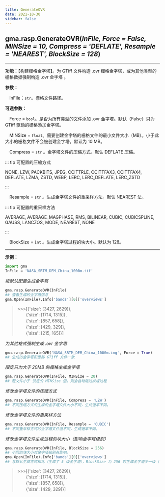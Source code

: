 ```yaml
---
title: GenerateOVR
date: 2021-10-30
sidebar: false
---
```


## gma.rasp.**GenerateOVR**(*InFile, Force = False, MINSize = 10, Compress = 'DEFLATE', Resample = 'NEAREST', BlockSize = 128*)

---

**功能：**【构建栅格金字塔】。为 GTiff 文件构造 .ovr 栅格金字塔，或为其他类型的栅格数据强制构造 .ovr 金字塔 。

**参数：** 

&emsp;InFile：`str`。栅格文件路径。

**可选参数：**

&emsp;Force  = `bool`。是否为所有类型的文件添加 .ovr 金字塔。默认（False）只为 GTiff 驱动的栅格添加金字塔。

&emsp;MINSize = `float`。需要创建金字塔的栅格文件的最小文件大小（MB）。小于此大小的栅格文件不会被创建金字塔。默认为 10 MB。

&emsp;Compress = `str` <Badge text="1.0.7 +"/> 。金字塔文件的压缩方式。默认 DEFLATE 压缩。

::: tip 可配置的压缩方式

NONE, LZW, PACKBITS, JPEG, CCITTRLE, CCITTFAX3, CCITTFAX4, DEFLATE, LZMA, ZSTD, WEBP, LERC, LERC_DEFLATE, LERC_ZSTD

:::

&emsp;Resample = `str` <Badge text="1.0.7 +"/> 。生成金字塔文件的重采样方法。默认 NEAREST 法。

::: tip 可配置的重采样方法

AVERAGE, AVERAGE_MAGPHASE, RMS, BILINEAR, CUBIC, CUBICSPLINE, GAUSS, LANCZOS, MODE, NEAREST, NONE

:::

&emsp;BlockSize = `int` <Badge text="1.0.7 +"/> 。生成金字塔过程的块大小。默认为 128。

---

**示例：**

```python
import gma
InFile = 'NASA_SRTM_DEM_China_1000m.tif'
```

*按默认配置生成金字塔*

```python
gma.rasp.GenerateOVR(InFile)
## 查看生成的金字塔信息
gma.Open(InFile).Info['bands'][0]['overviews']
```
> \>>>[{'size': [3427, 2629]},<br>
 　　{'size': [1714, 1315]},<br>
 　　{'size': [857, 658]},<br>
 　　{'size': [429, 329]},<br>
 　　{'size': [215, 165]}]

*为其他格式强制生成 .ovr 金字塔*

```python
gma.rasp.GenerateOVR('NASA_SRTM_DEM_China_1000m.img', Force = True)
## 生成的金字塔和思路 GTiff 文件一致
```

*限定只为大于 20MB 的栅格生成金字塔*

```python
gma.rasp.GenerateOVR(InFile, MINSize = 20)
## 若文件小于 设定的 MINSize 值，则会自动跳过成成过程
```

*修改金字塔文件的压缩方式*

```python
gma.rasp.GenerateOVR(InFile, Compress = 'LZW')
## 不同压缩方式的生成的金字塔文件大小不同，生成速率不同。
```

*修改金字塔文件的重采样方法*

```python
gma.rasp.GenerateOVR(InFile, Resample = 'CUBIC')
## 不同重采样方式的金字塔文件值不同，生成速率不同。
```

*修改金字塔文件生成过程的块大小（影响金字塔级别）*

```python
gma.rasp.GenerateOVR(InFile, BlockSize = 256)
## 不同的块大小对金字塔级别有影响。
gma.Open(InFile).Info['bands'][0]['overviews']
## 与默认生成方式相比（生成了 5 级金字塔），BlockSize 为 256 时生成金字塔少一级（ 生成了 4 级金字塔）。
```
> \>>>[{'size': [3427, 2629]},<br>
 　　{'size': [1714, 1315]},<br>
 　　{'size': [857, 658]},<br>
 　　{'size': [429, 329]}]


